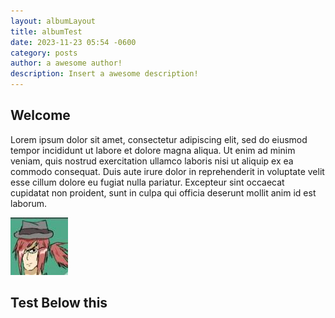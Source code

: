 ```yaml
---
layout: albumLayout
title: albumTest
date: 2023-11-23 05:54 -0600
category: posts
author: a awesome author!
description: Insert a awesome description!
---
```


## Welcome

Lorem ipsum dolor sit amet, consectetur adipiscing elit, sed do eiusmod tempor incididunt ut labore et dolore
magna aliqua. Ut enim ad minim veniam, quis nostrud exercitation ullamco laboris nisi ut aliquip ex ea commodo
consequat. Duis aute irure dolor in reprehenderit in voluptate velit esse cillum dolore eu fugiat nulla
pariatur. Excepteur sint occaecat cupidatat non proident, sunt in culpa qui officia deserunt mollit anim id est laborum.

![Camellia](/assets/images/placeholder2.png)

## Test Below this
